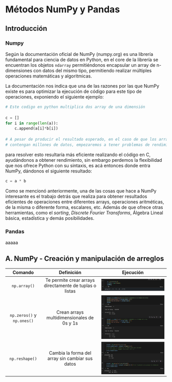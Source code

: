 # Métodos NumPy y Pandas

## Introducción

### Numpy

Según la documentación oficial de NumPy (numpy.org) es una librería fundamental para ciencia de datos en Python, en el core de la librería se encuentran los objetos `ndarray` permitiéndonos encapsular un array de n-dimensiones con datos del mismo tipo, permitiendo realizar múltiples operaciones matemáticas y algoritmicas.

La documentación nos indica que una de las razones por las que NumPy existe es para optimizar la ejecución de código para este tipo de operaciones, exponiendo el siguiente ejemplo:

```python
# Este codigo en python multiplica dos array de una dimensión

c = []
for i in range(len(a)):
    c.append(a[i]*b[i])

# A pesar de producir el resultado esperado, en el caso de que los arrays
# contengan millones de datos, empezaremos a tener problemas de rendimiento
```

para resolver esto resultaría más eficiente realizando el código en C, ayudándonos a obtener rendimiento, sin embargo perdemos la flexibilidad que nos ofrece Python con su sintaxis, es acá entonces donde entra NumPy, dándonos el siguiente resultado:

```python
c = a * b
```

Como se mencionó anteriormente, una de las cosas que hace a NumPy interesante es el trabajo detrás que realiza para obtener resultados eficientes de operaciones entre diferentes arrays, operaciones aritméticas, de la misma o diferente forma, escalares, etc. Además de que ofrece otras herramientas, como el _sorting_, _Discrete Fourier Transforms_, Álgebra Lineal básica, estadística y demás posibilidades.

### Pandas

aaaaa

## A. NumPy - Creación y manipulación de arreglos

| Comando | Definición | Ejecución |
|:--------------:|:------------:|:-------------:|
| `np.array()` | Te permite crear arrays directamente de tuplas o listas | ![01](./fotos-ejecuciones/01.png) |
| `np.zeros()` y `np.ones()` | Crean arrays multidimensionales de 0s y 1s | ![02](./fotos-ejecuciones/02.png) |
| `np.reshape()` | Cambia la forma del array sin cambiar sus datos | ![03](./fotos-ejecuciones/03.png) |
